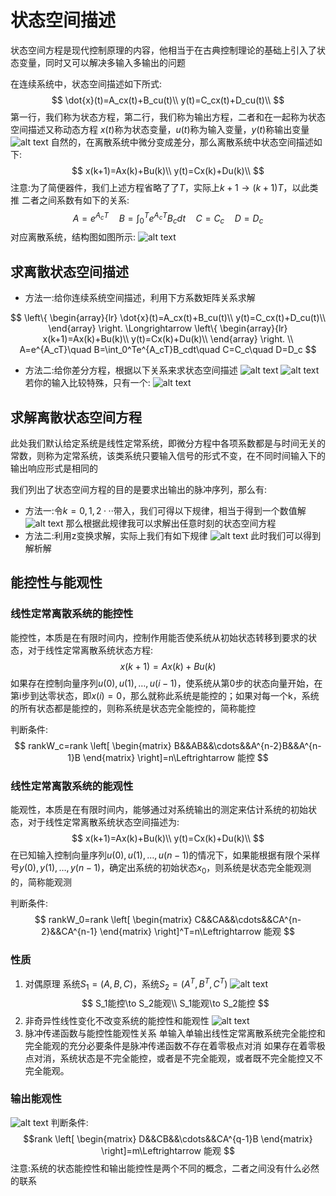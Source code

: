 # 状态空间描述
状态空间方程是现代控制原理的内容，他相当于在古典控制理论的基础上引入了状态变量，同时又可以解决多输入多输出的问题

在连续系统中，状态空间描述如下所式:
$$
\dot{x}(t)=A_cx(t)+B_cu(t)\\
y(t)=C_cx(t)+D_cu(t)\\
$$
第一行，我们称为状态方程，第二行，我们称为输出方程，二者和在一起称为状态空间描述又称动态方程
$x(t)$称为状态变量，$u(t)$称为输入变量，$y(t)$称输出变量
![alt text](img/7_1.png)
自然的，在离散系统中微分变成差分，那么离散系统中状态空间描述如下:
$$
x(k+1)=Ax(k)+Bu(k)\\
y(t)=Cx(k)+Du(k)\\
$$
注意:为了简便器件，我们上述方程省略了了$T$，实际上$k+1\to(k+1)T$，以此类推
二者之间系数有如下的关系:
$$
A=e^{A_cT}\quad B=\int_0^Te^{A_cT}B_cdt\quad C=C_c\quad D=D_c
$$
对应离散系统，结构图如图所示:
![alt text](img/7_2.png)
## 求离散状态空间描述
* 方法一:给你连续系统空间描述，利用下方系数矩阵关系求解

$$
\left\{  
       \begin{array}{lr}  
         \dot{x}(t)=A_cx(t)+B_cu(t)\\
        y(t)=C_cx(t)+D_cu(t)\\   
             \end{array}      
\right.  
\Longrightarrow
\left\{  
       \begin{array}{lr}  
        x(k+1)=Ax(k)+Bu(k)\\
y(t)=Cx(k)+Du(k)\\  
             \end{array}      
\right. \\
A=e^{A_cT}\quad B=\int_0^Te^{A_cT}B_cdt\quad C=C_c\quad D=D_c
$$
* 方法二:给你差分方程，根据以下关系来求状态空间描述
![alt text](img/7_3.png)
![alt text](img/7_4.png)
若你的输入比较特殊，只有一个:
![alt text](img/7_7.png)
## 求解离散状态空间方程
此处我们默认给定系统是线性定常系统，即微分方程中各项系数都是与时间无关的常数，则称为定常系统，该类系统只要输入信号的形式不变，在不同时间输入下的输出响应形式是相同的

我们列出了状态空间方程的目的是要求出输出的脉冲序列，那么有:
* 方法一:令$k=0,1,2···$带入，我们可得以下规律，相当于得到一个数值解
![alt text](img/7_6.png)
那么根据此规律我可以求解出任意时刻的状态空间方程
* 方法二:利用z变换求解，实际上我们有如下规律
![alt text](img/7_5.png)
此时我们可以得到解析解

## 能控性与能观性
### 线性定常离散系统的能控性
能控性，本质是在有限时间内，控制作用能否使系统从初始状态转移到要求的状态，对于线性定常离散系统状态方程:
$$
x(k+1) = Ax(k)+Bu(k)
$$
如果存在控制向量序列$u(0),u(1),…,u(i-1)$，使系统从第0步的状态向量开始，在第i步到达零状态，即$x(i)=0$，那么就称此系统是能控的；如果对每一个k，系统的所有状态都是能控的，则称系统是状态完全能控的，简称能控

判断条件:
$$
rankW_c=rank
\left[
\begin{matrix}
    B&&AB&&\cdots&&A^{n-2}B&&A^{n-1}B
\end{matrix}
\right]=n\Leftrightarrow 能控
$$
### 线性定常离散系统的能观性
能观性，本质是在有限时间内，能够通过对系统输出的测定来估计系统的初始状态，对于线性定常离散系统状态空间描述为:
$$
x(k+1)=Ax(k)+Bu(k)\\
y(t)=Cx(k)+Du(k)\\
$$
在已知输入控制向量序列$u(0),u(1),…,u(n-1)$的情况下，如果能根据有限个采样号$y(0),y(1),…,y(n-1)$，确定出系统的初始状态$x_0$，则系统是状态完全能观测的，简称能观测

判断条件:
$$
rankW_0=rank
\left[
\begin{matrix}
    C&&CA&&\cdots&&CA^{n-2}&&CA^{n-1}
\end{matrix}
\right]^T=n\Leftrightarrow 能观
$$
### 性质
1. 对偶原理
系统$S_1=(A,B,C)$，系统$S_2=(A^T,B^T,C^T)$
![alt text](img/7_8.png)
$$
S_1能控\to S_2能观\\
S_1能观\to S_2能控
$$
2. 非奇异性线性变化不改变系统的能控性和能观性
![alt text](img/7_9.png)
3. 脉冲传递函数与能控性能观性关系
单输入单输出线性定常离散系统完全能控和完全能观的充分必要条件是脉冲传递函数不存在着零极点对消
如果存在着零极点对消，系统状态是不完全能控，或者是不完全能观，或者既不完全能控又不完全能观。
### 输出能观性
![alt text](img/7_10.png)
判断条件:
$$rank
\left[
\begin{matrix}
    D&&CB&&\cdots&&CA^{q-1}B
\end{matrix}
\right]=m\Leftrightarrow 能观
$$
注意:系统的状态能控性和输出能控性是两个不同的概念，二者之间没有什么必然的联系